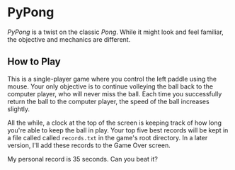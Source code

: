 # PyPong
*PyPong* is a twist on the classic *Pong*. While it might 
look and feel familiar, the objective and mechanics are different.

## How to Play
This is a single-player game where you control the left 
paddle using the mouse. Your only objective is to continue
volleying the ball back to the computer player, who will 
never miss the ball. Each time you successfully return the
ball to the computer player, the speed of the ball increases
slightly.

All the while, a clock at the top of the screen is keeping
track of how long you're able to keep the ball in play. Your 
top five best records will be kept in a file called called
```records.txt``` in the game's root directory. In a later version,
I'll add these records to the Game Over screen.

My personal record is 35 seconds. Can you beat it?
 